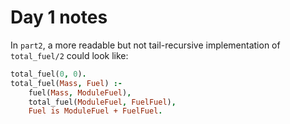 # Day 1 notes

In `part2`, a more readable but not tail-recursive implementation of `total_fuel/2` could look like:

```prolog
total_fuel(0, 0).
total_fuel(Mass, Fuel) :-
    fuel(Mass, ModuleFuel),
    total_fuel(ModuleFuel, FuelFuel),
    Fuel is ModuleFuel + FuelFuel.
```

